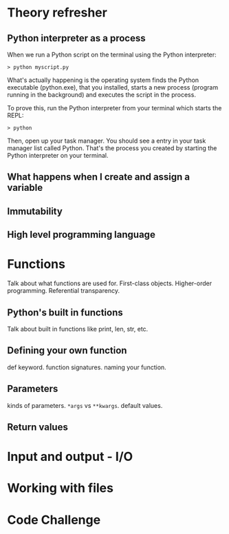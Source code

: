 # Theory refresher

## Python interpreter as a process

When we run a Python script on the terminal using the Python interpreter:

```
> python myscript.py
```

What's actually happening is the operating system finds the Python executable (python.exe), that you installed, starts a new process (program running in the background) and executes the script in the process.

To prove this, run the Python interpreter from your terminal which starts the REPL:

```
> python
```

Then, open up your task manager. You should see a entry in your task manager list called Python. That's the process you created by starting the Python interpreter on your terminal.
## What happens when I create and assign a variable

## Immutability

## High level programming language

# Functions

Talk about what functions are used for. First-class objects. Higher-order programming.
Referential transparency.
## Python's built in functions

Talk about built in functions like print, len, str, etc.
## Defining your own function

def keyword. function signatures. naming your function.
## Parameters

kinds of parameters. `*args` vs `**kwargs`. default values.
## Return values
# Input and output - I/O

# Working with files

# Code Challenge
